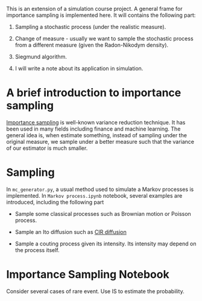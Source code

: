 This is an extension of a simulation course project. A general frame for importance sampling is implemented here. It will contains the following part: 

1. Sampling a stochastic process (under the realistic measure). 

2. Change of measure - usually we want to sample the stochastic process from a different measure (given the Radon-Nikodym density).

3. Siegmund algorithm.

4. I will write a note about its application in simulation.

# A brief introduction to importance sampling

[Importance sampling](https://en.wikipedia.org/wiki/Importance_sampling) is well-known variance reduction technique. It has been used in many fields including finance and machine learning. The general idea is, when estimate something, instead of sampling under the original measure, we sample under a better measure such that the variance of our estimator is much smaller.   

# Sampling
In `mc_generator.py`, a usual method used to simulate a Markov processes is implemented. In `Markov process.ipynb` notebook, several examples are introduced, including the following part

* Sample some classical processes such as Brownian motion or Poisson process.

* Sample an Ito diffusion such as [CIR diffusion](https://en.wikipedia.org/wiki/Cox%E2%80%93Ingersoll%E2%80%93Ross_model)

* Sample a couting process given its intensity. Its intensity may depend on the process itself.

# Importance Sampling Notebook
Consider several cases of rare event. Use IS to estimate the probability.
